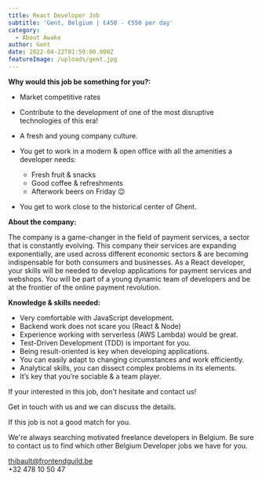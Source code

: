 ```yaml
---
title: React Developer Job
subtitle: 'Gent, Belgium | €450 - €550 per day'
category:
  - About Awake
author: Gent
date: 2022-04-22T01:59:00.000Z
featureImage: /uploads/gent.jpg
---
```

**Why would this job be something for you?:**

* Market competitive rates
* Contribute to the development of one of the most disruptive technologies of this era!
* A fresh and young company culture.
* You get to work in a modern & open office with all the amenities a developer needs:

  * Fresh fruit & snacks
  * Good coffee & refreshments
  * Afterwork beers on Friday 😉
* You get to work close to the historical center of Ghent.

**About the company:**

The company is a game-changer in the field of payment services, a sector that is constantly evolving. This company their services are expanding exponentially, are used across different economic sectors & are becoming indispensable for both consumers and businesses. As a React developer, your skills will be needed to develop applications for payment services and webshops. You will be part of a young dynamic team of developers and be at the frontier of the online payment revolution.

**Knowledge & skills needed:**

* Very comfortable with JavaScript development.
* Backend work does not scare you (React & Node)
* Experience working with serverless (AWS Lambda) would be great.
* Test-Driven Development (TDD) is important for you.
* Being result-oriented is key when developing applications.
* You can easily adapt to changing circumstances and work efficiently.
* Analytical skills, you can dissect complex problems in its elements.
* It’s key that you’re sociable & a team player.

If your interested in this job, don’t hesitate and contact us!

Get in touch with us and we can discuss the details.

If this job is not a good match for you.

We're always searching motivated freelance developers in Belgium. Be sure to contact us to find which other Belgium Developer jobs we have for you.

thibault@frontendguild.be\
+32 478 10 50 47
